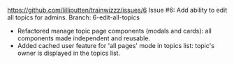 https://github.com/lilliputten/trainwizzz/issues/6
Issue #6: Add ability to edit all topics for admins.
Branch: 6-edit-all-topics

- Refactored manage topic page components (modals and cards): all components made independent and reusable.
- Added cached user feature for 'all pages' mode in topics list: topic's owner is displayed in the topics list.

